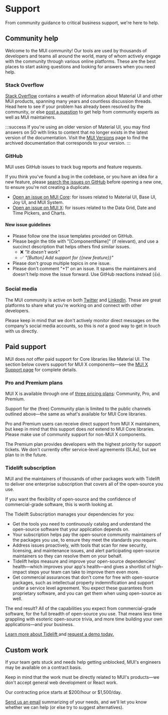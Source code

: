 # Support

<p class="description">From community guidance to critical business support, we're here to help.</p>

## Community help

Welcome to the MUI community!
Our tools are used by thousands of developers and teams all around the world, many of whom actively engage with the community through various online platforms.
These are the best places to start asking questions and looking for answers when you need help.

### Stack Overflow

[Stack Overflow](https://stackoverflow.com/) contains a wealth of information about Material UI and other MUI products, spanning many years and countless discussion threads.
Head here to see if your problem has already been resolved by the community, or else [post a question](https://stackoverflow.com/questions/tagged/material-ui) to get help from community experts as well as MUI maintainers.

:::success
If you're using an older version of Material UI, you may find answers on SO with links to content that no longer exists in the latest version of the documentation.
Visit the [MUI Versions](https://mui.com/versions/) page to find the archived documentation that corresponds to your version.
:::

### GitHub

MUI uses GitHub issues to track bug reports and feature requests.

If you think you've found a bug in the codebase, or you have an idea for a new feature, please [search the issues on GitHub](https://github.com/mui/material-ui/issues?utf8=%E2%9C%93&q=is%3Aopen+is%3Aclosed) before opening a new one, to ensure you're not creating a duplicate.

- [Open an issue on MUI Core](https://github.com/mui/material-ui/issues/new/choose): for issues related to Material UI, Base UI, Joy UI, and MUI System.
- [Open an issue on MUI X](https://github.com/mui/mui-x/issues/new/choose): for issues related to the Data Grid, Date and Time Pickers, and Charts.

#### New issue guidelines

- Please follow one the issue templates provided on GitHub.
- Please begin the title with "[ComponentName]" (if relevant), and use a succinct description that helps others find similar issues.
  - ❌ _"It doesn't work"_
  - ✅ _"[Button] Add support for {{new feature}}"_
- Please don't group multiple topics in one issue.
- Please don't comment "+1" on an issue. It spams the maintainers and doesn't help move the issue forward. Use GitHub reactions instead (👍).

### Social media

The MUI community is active on both [Twitter](https://twitter.com/MUI_hq) and [LinkedIn](https://www.linkedin.com/company/mui/).
These are great platforms to share what you're working on and connect with other developers.

Please keep in mind that we don't actively monitor direct messages on the company's social media accounts, so this is _not_ a good way to get in touch with us directly.

## Paid support

MUI does _not_ offer paid support for Core libraries like Material UI.
The section below covers support for MUI X components—see the [MUI X Support page](https://mui.com/x/introduction/support/#technical-support) for complete details.

### Pro and Premium plans

MUI X is available through one of [three pricing plans](https://mui.com/pricing/): Community, Pro, and Premium.

Support for the (free) Community plan is limited to the public channels outlined above—the same as what's available for MUI Core libraries.

Pro and Premium users can receive direct support from MUI X maintainers, but keep in mind that this support does _not_ extend to MUI Core libraries.
Please make use of community support for non-MUI X components.

The Premium plan provides developers with the highest priority for support tickets.
We don't currently offer service-level agreements (SLAs), but we plan to in the future.

### Tidelift subscription

MUI and the maintainers of thousands of other packages work with Tidelift to deliver one enterprise subscription that covers all of the open-source you use.

If you want the flexibility of open-source and the confidence of commercial-grade software, this is worth looking at.

The Tidelift Subscription manages your dependencies for you:

- Get the tools you need to continuously catalog and understand the open-source software that your application depends on.
- Your subscription helps pay the open-source community maintainers of the packages you use, to ensure they meet the standards you require.
- Address issues proactively, with tools that scan for new security, licensing, and maintenance issues, and alert participating open-source maintainers so they can resolve them on your behalf.
- Tidelift helps measure and improve your open-source dependencies' health—which improves your app's health—and gives a shortlist of high-impact steps your team can take to improve them even more.
- Get commercial assurances that don't come for free with open-source packages, such as intellectual property indemnification and support under a service level agreement. You expect these guarantees from proprietary software, and you can get them when using open-source as well.

The end result? All of the capabilities you expect from commercial-grade software, for the full breadth of open-source you use.
That means less time grappling with esoteric open-source trivia, and more time building your own applications—and your business.

<a
  data-ga-event-category="support"
  data-ga-event-action="tidelift"
  href="https://tidelift.com/subscription/pkg/npm-material-ui?utm_source=npm-material-ui&utm_medium=referral&utm_campaign=enterprise">
Learn more about Tidelift
</a>
and
<a
  data-ga-event-category="support"
  data-ga-event-action="tidelift"
  href="https://tidelift.com/solutions/schedule-demo?utm_source=npm-material-ui&utm_medium=referral&utm_campaign=enterprise">
request a demo today.
</a>

## Custom work

If your team gets stuck and needs help getting unblocked, MUI's engineers may be available on a contract basis.

Keep in mind that the work must be directly related to MUI's products—we don't accept general web development or React work.

Our contracting price starts at $200/hour or $1,500/day.

[Send us an email](mailto:custom-work@mui.com) summarizing of your needs, and we'll let you know whether we can help (or else try to suggest alternatives).
